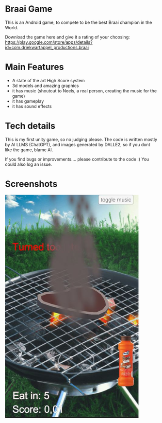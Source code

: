 # Braai Game
This is an Android game, to compete to be the best Braai champion in the World.

Download the game here and give it a rating of your choosing: https://play.google.com/store/apps/details?id=com.driekwartappel_productions.braai

# Main Features
- A state of the art High Score system
- 3d models and amazing graphics
- it has music (shoutout to Neels, a real person, creating the music for the game) 
- it has gameplay
- it has sound effects

# Tech details
This is my first unity game, so no judging please.
The code is written mostly by AI LLMS (ChatGPT), and images generated by DALLE2, so if you dont like the game, blame AI.

If you find bugs or improvements.... please contribute to the code :)
You could also log an issue.
# Screenshots
![screenshot](phone2.JPG)
